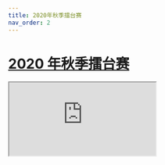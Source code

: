 ```yaml
---
title: 2020年秋季擂台赛
nav_order: 2
---
```


<link rel="stylesheet" type="text/css" href="style.css">

# [2020 年秋季擂台赛](https://docs.qq.com/sheet/DZmFmVVdrUUNkQ2py)

<iframe src="https://docs.qq.com/sheet/DZmFmVVdrUUNkQ2py"></iframe>
